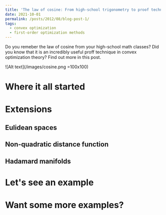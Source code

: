 ```yaml
---
title: 'The law of cosine: From high-school trigonometry to proof techniques in convex optimization'
date: 2021-10-01
permalink: /posts/2012/08/blog-post-1/
tags:
  - convex optimization
  - first-order optimization methods
---
```


Do you remeber the law of cosine from your high-school math classes? Did you know that it is an incredibly useful proff technique in convex optimization theory? Find out more in this post. 

![Alt text](/images/cosine.png =100x100)


Where it all started
======

Extensions
======

Eulidean spaces
------

Non-quadratic distance function
------

Hadamard manifolds
------

Let's see an example
======

Want some more examples?
======
